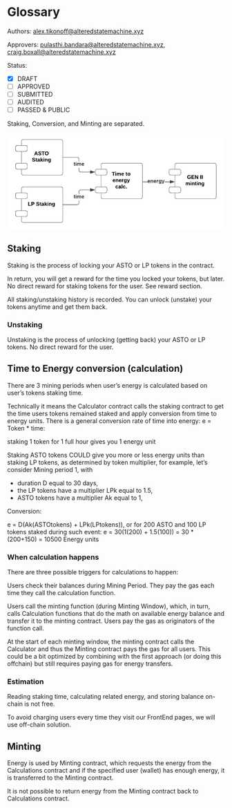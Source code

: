 # Glossary

Authors: alex.tikonoff@alteredstatemachine.xyz

Approvers: pulasthi.bandara@alteredstatemachine.xyz, craig.boxall@alteredstatemachine.xyz

Status: <br>

- [x] DRAFT
- [ ] APPROVED
- [ ] SUBMITTED
- [ ] AUDITED
- [ ] PASSED & PUBLIC

Staking, Conversion, and Minting are separated.

![General architecture](assets/general.png)

## Staking

Staking is the process of locking your ASTO or LP tokens in the contract.

In return, you will get a reward for the time you locked your tokens, but later. No direct reward for staking tokens for the user. See reward section.

All staking/unstaking history is recorded.
You can unlock (unstake) your tokens anytime and get them back.

### Unstaking

Unstaking is the process of unlocking (getting back) your ASTO or LP tokens.
No direct reward for the user.

## Time to Energy conversion (calculation)

There are 3 mining periods when user’s energy is calculated based on user’s tokens staking time.

Technically it means the Calculator contract calls the staking contract to get the time users tokens remained staked and apply conversion from time to energy units.
There is a general conversion rate of time into energy: e = Token \* time:

staking 1 token for 1 full hour gives you 1 energy unit

Staking ASTO tokens COULD give you more or less energy units than staking LP tokens, as determined by token multiplier, for example, let’s consider Mining period 1, with

- duration D equal to 30 days,
- the LP tokens have a multiplier LPk equal to 1.5,
- ASTO tokens have a multiplier Ak equal to 1,

Conversion:

e = D(Ak(ASTOtokens) + LPk(LPtokens)),
or for 200 ASTO and 100 LP tokens staked during such event:
e = 30(1(200) + 1.5(100)) = 30 \* (200+150) = 10500 Energy units

### When calculation happens

There are three possible triggers for calculations to happen:

Users check their balances during Mining Period. They pay the gas each time they call the calculation function.

Users call the minting function (during Minting Window), which, in turn, calls Calculation functions that do the math on available energy balance and transfer it to the minting contract. Users pay the gas as originators of the function call.

At the start of each minting window, the minting contract calls the Calculator and thus the Minting contract pays the gas for all users. This could be a bit optimized by combining with the first approach (or doing this offchain) but still requires paying gas for energy transfers.

### Estimation

Reading staking time, calculating related energy, and storing balance on-chain is not free.

To avoid charging users every time they visit our FrontEnd pages, we will use off-chain solution.

## Minting

Energy is used by Minting contract, which requests the energy from the Calculations contract and if the specified user (wallet) has enough energy, it is transferred to the Minting contract.

It is not possible to return energy from the Minting contract back to Calculations contract.
